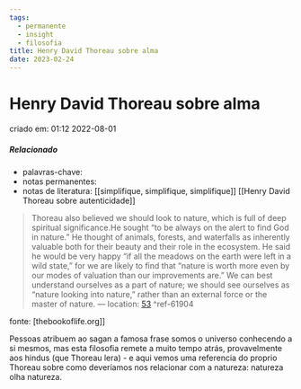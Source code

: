 ```yaml
---
tags:
  - permanente
  - insight
  - filosofia
title: Henry David Thoreau sobre alma
date: 2023-02-24
---
```

# Henry David Thoreau sobre alma

criado em: 01:12 2022-08-01

##### Relacionado
- palavras-chave: 
- notas permanentes: 
- notas de literatura: [[simplifique, simplifique, simplifique]] [[Henry David Thoreau sobre autenticidade]]


>Thoreau also believed we should look to nature, which is full of deep spiritual significance.He sought “to be always on the alert to find God in nature.” He thought of animals, forests, and waterfalls as inherently valuable both for their beauty and their role in the ecosystem. He said he would be very happy “if all the meadows on the earth were left in a wild state,” for we are likely to find that “nature is worth more even by our modes of valuation than our improvements are.” We can best understand ourselves as a part of nature; we should see ourselves as “nature looking into nature,” rather than an external force or the master of nature. — location: [53]() ^ref-61904

fonte: [thebookoflife.org]]

Pessoas atribuem ao sagan a famosa frase somos o universo conhecendo a si mesmos, mas esta filosofia remete a muito tempo atrás, provavelmente aos hindus (que Thoreau lera) - e aqui vemos uma referencia do proprio Thoreau sobre como deveríamos nos relacionar com a natureza: natureza olha natureza.

